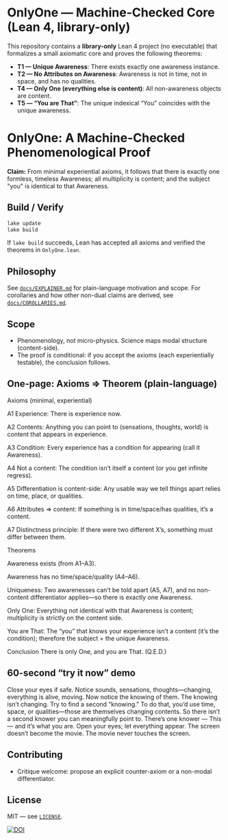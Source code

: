 # OnlyOne — Machine-Checked Core (Lean 4, library-only)

This repository contains a **library-only** Lean 4 project (no executable) that formalizes a small axiomatic core and proves the following theorems:

- **T1 — Unique Awareness**: There exists exactly one awareness instance.
- **T2 — No Attributes on Awareness**: Awareness is not in time, not in space, and has no qualities.
- **T4 — Only One (everything else is content)**: All non-awareness objects are content.
- **T5 — “You are That”**: The unique indexical “You” coincides with the unique awareness.

# OnlyOne: A Machine-Checked Phenomenological Proof

**Claim:** From minimal experiential axioms, it follows that there is exactly one
formless, timeless Awareness; all multiplicity is content; and the subject "you"
is identical to that Awareness.

## Build / Verify

```bash
lake update
lake build
```

If `lake build` succeeds, Lean has accepted all axioms and verified the theorems in `OnlyOne.lean`.

## Philosophy

See [`docs/EXPLAINER.md`](docs/EXPLAINER.md) for plain-language motivation and scope. For corollaries and how other non-dual claims are derived, see [`docs/COROLLARIES.md`](docs/COROLLARIES.md).

## Scope
- Phenomenology, not micro-physics. Science maps modal structure (content-side).
- The proof is conditional: if you accept the axioms (each experientially testable),
  the conclusion follows.

## One-page: Axioms ⇒ Theorem (plain-language)

Axioms (minimal, experiential)

A1 Experience: There is experience now.

A2 Contents: Anything you can point to (sensations, thoughts, world) is content that appears in experience.

A3 Condition: Every experience has a condition for appearing (call it Awareness).

A4 Not a content: The condition isn’t itself a content (or you get infinite regress).

A5 Differentiation is content-side: Any usable way we tell things apart relies on time, place, or qualities.

A6 Attributes ⇒ content: If something is in time/space/has qualities, it’s a content.

A7 Distinctness principle: If there were two different X’s, something must differ between them.

Theorems

Awareness exists (from A1–A3).

Awareness has no time/space/quality (A4–A6).

Uniqueness: Two awarenesses can’t be told apart (A5, A7), and no non-content differentiator applies—so there is exactly one Awareness.

Only One: Everything not identical with that Awareness is content; multiplicity is strictly on the content side.

You are That: The “you” that knows your experience isn’t a content (it’s the condition); therefore the subject = the unique Awareness.

Conclusion
There is only One, and you are That. (Q.E.D.)

## 60-second “try it now” demo 

Close your eyes if safe. Notice sounds, sensations, thoughts—changing, everything is alive, moving.
Now notice the knowing of them. The knowing isn’t changing.
Try to find a second “knowing.” To do that, you’d use time, space, or qualities—those are themselves changing contents.
So there isn’t a second knower you can meaningfully point to. There’s one knower — This — and it’s what you are.
Open your eyes; let everything appear. The screen doesn’t become the movie. The movie never touches the screen.

## Contributing
- Critique welcome: propose an explicit counter-axiom or a non-modal differentiator.

## License

MIT — see [`LICENSE`](LICENSE).

[![DOI](https://zenodo.org/badge/1074721040.svg)](https://doi.org/10.5281/zenodo.17333604)
